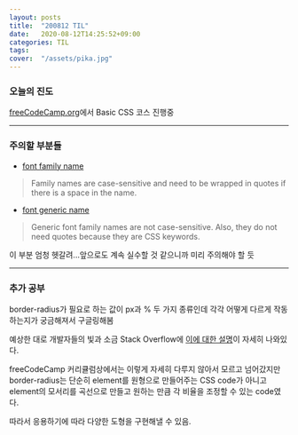 ```yaml
---
layout: posts
title:  "200812 TIL"
date:   2020-08-12T14:25:52+09:00
categories: TIL
tags:	
cover:  "/assets/pika.jpg"
---
```


<h3>오늘의 진도</h3>

[freeCodeCamp.org](https://www.freecodecamp.org/)에서 Basic CSS 코스 진행중

<hr>

<h3>주의할 부분들</h3>

 - [font family name](https://www.freecodecamp.org/learn/responsive-web-design/basic-css/import-a-google-font)

>Family names are case-sensitive and need to be wrapped in quotes if there is a space in the name.

 - [font generic name](https://www.freecodecamp.org/learn/responsive-web-design/basic-css/specify-how-fonts-should-degrade)

>Generic font family names are not case-sensitive. Also, they do not need quotes because they are CSS keywords.	

이 부분 엄청 헷갈려...앞으로도 계속 실수할 것 같으니까 미리 주의해야 할 듯

<hr>

<h3>추가 공부</h3>

border-radius가 필요로 하는 값이 px과 % 두 가지 종류인데 각각 어떻게 다르게 작동하는지가 궁금해져서 구글링해봄 

예상한 대로 개발자들의 빛과 소금 Stack Overflow에 [이에 대한 설명](https://stackoverflow.com/questions/29966499/border-radius-in-percentage-and-pixels-px-or-em)이 자세히 나와있다.

freeCodeCamp 커리큘럼상에서는 이렇게 자세히 다루지 않아서 모르고 넘어갔지만 border-radius는 단순히 element를 원형으로 만들어주는 CSS code가 아니고 element의 모서리를 곡선으로 만들고 원하는 만큼 각 비율을 조정할 수 있는 code였다.

따라서 응용하기에 따라 다양한 도형을 구현해낼 수 있음.

